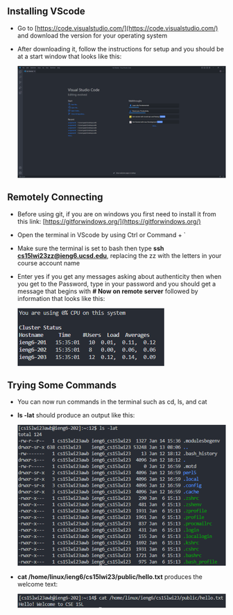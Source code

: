 ## Installing VScode
* Go to [https://code.visualstudio.com/](https://code.visualstudio.com/) and download the version for your operating system
* After downloading it, follow the instructions for setup and you should be at a start window that looks like this:

  ![Image](lab1screenshot1.png)

## Remotely Connecting
* Before using git, if you are on windows you first need to install it from this link: [https://gitforwindows.org/](https://gitforwindows.org/)
* Open the terminal in VScode by using Ctrl or Command + `
* Make sure the terminal is set to bash then type **ssh cs15lwi23zz@ieng6.ucsd.edu**, replacing the zz with the letters in your course account name
* Enter yes if you get any messages asking about authenticity then when you get to the Password, type in your password and you should get a message that begins with **# Now on remote server** followed by information that looks like this:

  ![Image](lab1screenshot2.png)

## Trying Some Commands
* You can now run commands in the terminal such as cd, ls, and cat
* **ls -lat** should produce an output like this:
 
  ![Image](lab1screenshot3.png)
* **cat /home/linux/ieng6/cs15lwi23/public/hello.txt** produces the welcome text:

  ![Image](lab1screenshot4.png)
